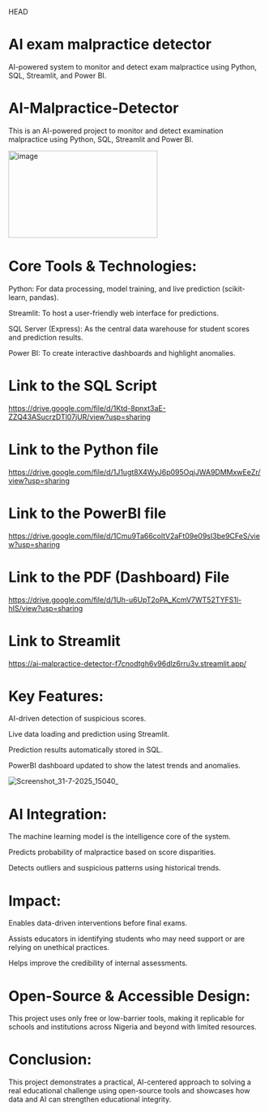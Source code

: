 HEAD
# AI exam malpractice detector
  AI-powered system to monitor and detect exam malpractice using Python, SQL, Streamlit, and Power BI.

# AI-Malpractice-Detector

This is an AI-powered project to monitor and detect examination malpractice using Python, SQL, Streamlit and Power BI.

<img width="294" height="172" alt="image" src="https://github.com/user-attachments/assets/f7f50432-60e6-4fbd-a84a-ba64f67342c8" />

# Core Tools & Technologies:

Python: For data processing, model training, and live prediction (scikit-learn, pandas).

Streamlit: To host a user-friendly web interface for predictions.

SQL Server (Express): As the central data warehouse for student scores and prediction results.

Power BI: To create interactive dashboards and highlight anomalies.

# Link to the SQL Script
https://drive.google.com/file/d/1Ktd-8pnxt3aE-ZZQ43ASucrzDTl07jUR/view?usp=sharing

# Link to the Python file 
https://drive.google.com/file/d/1J1ugt8X4WyJ6p095OqjJWA9DMMxwEeZr/view?usp=sharing

# Link to the PowerBI file
https://drive.google.com/file/d/1Cmu9Ta66coltV2aFt09e09sI3be9CFeS/view?usp=sharing

# Link to the PDF (Dashboard) File
https://drive.google.com/file/d/1Uh-u6UpT2oPA_KcmV7WT52TYFS1l-hIS/view?usp=sharing

# Link to Streamlit
https://ai-malpractice-detector-f7cnodtgh6v96dlz6rru3v.streamlit.app/

# Key Features:

AI-driven detection of suspicious scores.

Live data loading and prediction using Streamlit.

Prediction results automatically stored in SQL.

PowerBI dashboard updated to show the latest trends and anomalies.



![Screenshot_31-7-2025_15040_](https://github.com/user-attachments/assets/29f71654-ffff-4a99-9ad9-9e8a3547d0cc)


# AI Integration:

The machine learning model is the intelligence core of the system.

Predicts probability of malpractice based on score disparities.

Detects outliers and suspicious patterns using historical trends.

# Impact:

Enables data-driven interventions before final exams.

Assists educators in identifying students who may need support or are relying on unethical practices.

Helps improve the credibility of internal assessments.

# Open-Source & Accessible Design:
This project uses only free or low-barrier tools, making it replicable for schools and institutions across Nigeria and beyond with limited resources.

# Conclusion:
This project demonstrates a practical, AI-centered approach to solving a real educational challenge using open-source tools and showcases how data and AI can strengthen educational integrity.

